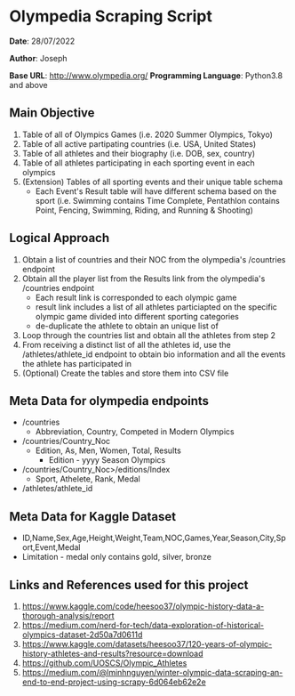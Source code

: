 # Olympedia Scraping Script

**Date**: 28/07/2022

**Author**: Joseph

**Base URL**: http://www.olympedia.org/
**Programming Language**: Python3.8 and above

## Main Objective
1. Table of all of Olympics Games (i.e. 2020 Summer Olympics, Tokyo)
2. Table of all active partipating countries (i.e. USA, United States)
3. Table of all athletes and their biography (i.e. DOB, sex, country)
3. Table of all athletes participating in each sporting event in each olympics
5. (Extension) Tables of all sporting events and their unique table schema
    - Each Event's Result table will have different schema based on the sport (i.e. Swimming contains Time Complete, Pentathlon contains Point, Fencing, Swimming, Riding, and Running & Shooting)

## Logical Approach
1. Obtain a list of countries and their NOC from the olympedia's /countries endpoint
2. Obtain all the player list from the Results link from the olympedia's /countries endpoint
    - Each result link is corresponded to each olympic game
    - result link includes a list of all athletes particiapted on the specific olympic game divided into different sporting categories
    - de-duplicate the athlete to obtain an unique list of 
3. Loop through the countries list and obtain all the athletes from step 2
4. From receiving a distinct list of all the athletes id, use the /athletes/athlete_id endpoint to obtain bio information and all the events the athlete has participated in
5. (Optional) Create the tables and store them into CSV file

## Meta Data for olympedia endpoints
- /countries
    - Abbreviation, Country, Competed in Modern Olympics
- /countries/Country_Noc
    - Edition, As, Men, Women, Total, Results
        - Edition - yyyy Season Olympics
-  /countries/Country_Noc>/editions/Index
    - Sport, Athelete, Rank, Medal
- /athletes/athlete_id

## Meta Data for Kaggle Dataset
- ID,Name,Sex,Age,Height,Weight,Team,NOC,Games,Year,Season,City,Sport,Event,Medal
- Limitation - medal only contains gold, silver, bronze

## Links and References used for this project
1. https://www.kaggle.com/code/heesoo37/olympic-history-data-a-thorough-analysis/report
2. https://medium.com/nerd-for-tech/data-exploration-of-historical-olympics-dataset-2d50a7d0611d
3. https://www.kaggle.com/datasets/heesoo37/120-years-of-olympic-history-athletes-and-results?resource=download
4. https://github.com/UOSCS/Olympic_Athletes
5. https://medium.com/@lminhnguyen/winter-olympic-data-scraping-an-end-to-end-project-using-scrapy-6d064eb62e2e



